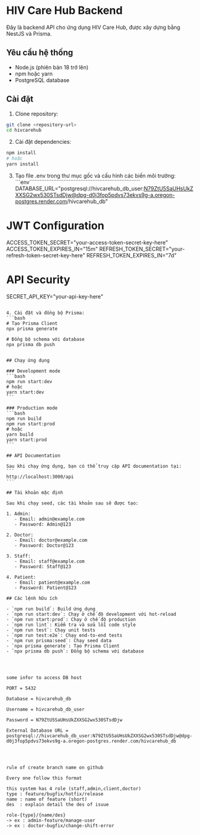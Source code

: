 # HIV Care Hub Backend

Đây là backend API cho ứng dụng HIV Care Hub, được xây dựng bằng NestJS và Prisma.

## Yêu cầu hệ thống

- Node.js (phiên bản 18 trở lên)
- npm hoặc yarn
- PostgreSQL database

## Cài đặt

1. Clone repository:
```bash
git clone <repository-url>
cd hivcarehub
```

2. Cài đặt dependencies:
```bash
npm install
# hoặc
yarn install
```

3. Tạo file .env trong thư mục gốc và cấu hình các biến môi trường:
```env`````````````````````````````````````````````````````````````````
DATABASE_URL="postgresql://hivcarehub_db_user:N79ZtU5SaUHsUkZXXSG2wx530STsdDjw@dpg-d0j3fop5pdvs73ekvs9g-a.oregon-postgres.render.com/hivcarehub_db"

# JWT Configuration
ACCESS_TOKEN_SECRET="your-access-token-secret-key-here"
ACCESS_TOKEN_EXPIRES_IN="15m"
REFRESH_TOKEN_SECRET="your-refresh-token-secret-key-here"
REFRESH_TOKEN_EXPIRES_IN="7d"

# API Security
SECRET_API_KEY="your-api-key-here"
`````````````````````````````````````````````````````````````````````````

4. Cài đặt và đồng bộ Prisma:
```bash
# Tạo Prisma Client
npx prisma generate

# Đồng bộ schema với database
npx prisma db push


## Chạy ứng dụng

### Development mode
```bash
npm run start:dev
# hoặc
yarn start:dev
```

### Production mode
```bash
npm run build
npm run start:prod
# hoặc
yarn build
yarn start:prod
```

## API Documentation

Sau khi chạy ứng dụng, bạn có thể truy cập API documentation tại:
```
http://localhost:3000/api
```

## Tài khoản mặc định

Sau khi chạy seed, các tài khoản sau sẽ được tạo:

1. Admin:
   - Email: admin@example.com
   - Password: Admin@123

2. Doctor:
   - Email: doctor@example.com
   - Password: Doctor@123

3. Staff:
   - Email: staff@example.com
   - Password: Staff@123

4. Patient:
   - Email: patient@example.com
   - Password: Patient@123

## Các lệnh hữu ích

- `npm run build`: Build ứng dụng
- `npm run start:dev`: Chạy ở chế độ development với hot-reload
- `npm run start:prod`: Chạy ở chế độ production
- `npm run lint`: Kiểm tra và sửa lỗi code style
- `npm run test`: Chạy unit tests
- `npm run test:e2e`: Chạy end-to-end tests
- `npm run prisma:seed`: Chạy seed data
- `npx prisma generate`: Tạo Prisma Client
- `npx prisma db push`: Đồng bộ schema với database




some infor to access DB host 

PORT = 5432

Database = hivcarehub_db

Username = hivcarehub_db_user

Password = N79ZtU5SaUHsUkZXXSG2wx530STsdDjw

External Database URL = postgresql://hivcarehub_db_user:N79ZtU5SaUHsUkZXXSG2wx530STsdDjw@dpg-d0j3fop5pdvs73ekvs9g-a.oregon-postgres.render.com/hivcarehub_db




rule of create branch name on github

Every one follow this format

this system has 4 role (staff,admin,client,doctor)
type : feature/bugfix/hotfix/release
name : name of feature (short) 
des  : explain detail the des of isuue  

role-{type}/{name/des}  
-> ex : admin-feature/manage-user
-> ex : doctor-bugfix/change-shift-error


